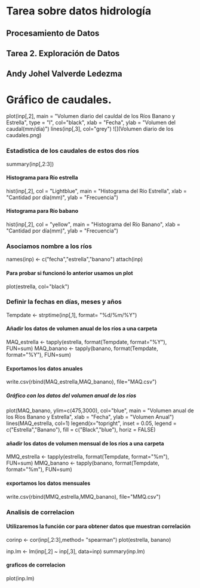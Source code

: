 # **Tarea sobre datos hidrología**
## Procesamiento de Datos  
## Tarea 2. Exploración de Datos  
## Andy Johel Valverde Ledezma  

# **Gráfico de caudales.**
plot(inp[,2],
     main = "Volumen diario del cauldal de los Ríos Banano y Estrella",
     type = "l", col="black", xlab = "Fecha",
     ylab = "Volumen del caudal(mm/día)")
lines(inp[,3],
      col="grey")
![](Volumen diario de los caudales.png)

### Estadistica de los caudales de estos dos ríos
summary(inp[,2:3])

#### Histograma para Río estrella
hist(inp[,2], col = "Lightblue", 
     main = "Histograma del Río Estrella", 
     xlab = "Cantidad por día(mm)",
     ylab = "Frecuencia")
![]()

#### Histograma para Río babano
hist(inp[,2], col = "yellow", 
     main = "Histograma del Río Banano", 
     xlab = "Cantidad por día(mm)",
     ylab = "Frecuencia")
![]()

### Asociamos nombre a los ríos
names(inp) <- c("fecha","estrella","banano")
attach(inp)

#### Para probar si funcionó lo anterior usamos un plot
plot(estrella, col="black")

### Definir la fechas en días, meses y años
Tempdate <- strptime(inp[,1], format= "%d/%m/%Y")

#### Añadir los datos de volumen anual de los ríos a una carpeta
MAQ_estrella <- tapply(estrella, format(Tempdate, format="%Y"), FUN=sum)
MAQ_banano <- tapply(banano, format(Tempdate, format="%Y"), FUN=sum)

#### Exportamos los datos anuales
write.csv(rbind(MAQ_estrella,MAQ_banano), file="MAQ.csv")

##### Gráfico con los datos del volumen anual de los ríos
plot(MAQ_banano,
     ylim=c(475,3000), col="blue",
     main = "Volumen anual de los Ríos Banano y Estrella",
     xlab = "Fecha",
     ylab = "Volumen Anual")
lines(MAQ_estrella, col=1)
legend(x="topright",
       inset = 0.05, legend = c("Estrella","Banano"),
       fill = c("Black","blue"), horiz = FALSE)

#### añadir los datos de volumen mensual de los ríos a una carpeta
MMQ_estrella <- tapply(estrella, format(Tempdate, format="%m"), FUN=sum)
MMQ_banano <- tapply(banano, format(Tempdate, format="%m"), FUN=sum)

#### exportamos los datos mensuales
write.csv(rbind(MMQ_estrella,MMQ_banano), file="MMQ.csv")

### Analisis de correlacion
#### Utilizaremos la función cor para obtener datos que muestran correlación
corinp <- cor(inp[,2:3],method= "spearman")
plot(estrella, banano)

inp.lm <- lm(inp[,2] ~ inp[,3], data=inp)
summary(inp.lm)

#### graficos de correlacion
plot(inp.lm)

